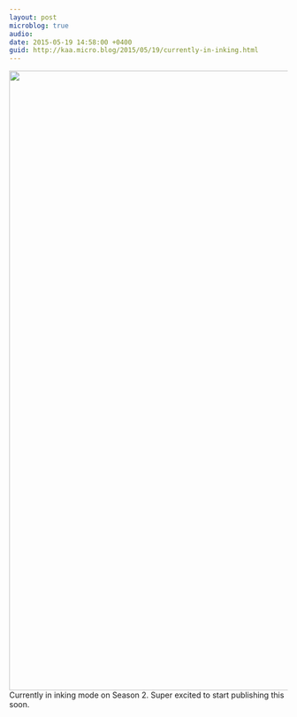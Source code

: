 ```yaml
---
layout: post
microblog: true
audio: 
date: 2015-05-19 14:58:00 +0400
guid: http://kaa.micro.blog/2015/05/19/currently-in-inking.html
---
```

<img src="http://www.kaa.bz/uploads/2018/b3b0539704.jpg" alt="" width="840" height="1120" class="alignnone size-full wp-image-250" /> Currently in inking mode on Season 2. Super excited to start publishing this soon.
